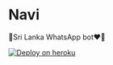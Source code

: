 # Navi
🔰Sri Lanka WhatsApp bot❤️🔰


[![Deploy on heroku](https://www.herokucdn.com/deploy/button.svg)](https://dashboard.heroku.com/new?button-url=https:/)
